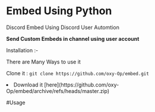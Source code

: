 # Embed Using Python
Discord Embed Using Discord User Automtion


  **Send Custom Embeds in channel using user account**
  
  
  Installation :- 
  
 <div style:cursor:crosshair> <p> There are Many Ways to use it</p> </div>
 
 Clone it :  ```git clone https://github.com/oxy-Op/embed.git```
<br /> 

<li> Download it [here](https://github.com/oxy-Op/embed/archive/refs/heads/master.zip)</li>
 
#Usage
